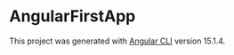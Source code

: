 # AngularFirstApp

This project was generated with [Angular CLI](https://github.com/angular/angular-cli) version 15.1.4.
